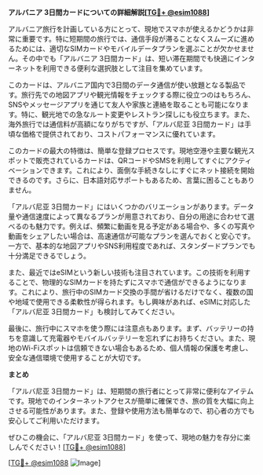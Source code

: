 **アルバニア 3日間カードについての詳細解説[[TG💪+ @esim1088](https://t.me/s/esim1088)]**

アルバニア旅行を計画している方にとって、現地でスマホが使えるかどうかは非常に重要です。特に短期間の旅行では、通信手段が滞ることなくスムーズに進めるためには、適切なSIMカードやモバイルデータプランを選ぶことが欠かせません。その中でも「アルバニア 3日間カード」は、短い滞在期間でも快適にインターネットを利用できる便利な選択肢として注目を集めています。

このカードは、アルバニア国内で3日間のデータ通信が使い放題となる製品です。旅行先での地図アプリや観光情報をチェックする際に役立つのはもちろん、SNSやメッセージアプリを通じて友人や家族と連絡を取ることも可能になります。特に、観光地での急なルート変更やレストラン探しにも役立ちます。また、海外旅行では通信料が高額になりがちですが、「アルバ尼亚 3日間カード」は手頃な価格で提供されており、コストパフォーマンスに優れています。

このカードの最大の特徴は、簡単な登録プロセスです。現地空港や主要な観光スポットで販売されているカードは、QRコードやSMSを利用してすぐにアクティベーションできます。これにより、面倒な手続きなしにすぐにネット接続を開始できるのです。さらに、日本語対応サポートもあるため、言葉に困ることもありません。

「アルバ尼亚 3日間カード」にはいくつかのバリエーションがあります。データ量や通信速度によって異なるプランが用意されており、自分の用途に合わせて選べるのも魅力です。例えば、頻繁に動画を見る予定がある場合や、多くの写真や動画をシェアしたい場合は、高速通信が可能なプランを選んでおくと安心です。一方で、基本的な地図アプリやSNS利用程度であれば、スタンダードプランでも十分満足できるでしょう。

また、最近ではeSIMという新しい技術も注目されています。この技術を利用することで、物理的なSIMカードを持たずにスマホで通信ができるようになります。これにより、旅行中のSIMカード交換の手間が省けるだけでなく、複数の国や地域で使用できる柔軟性が得られます。もし興味があれば、eSIMに対応した「アルバ尼亚 3日間カード」も検討してみてください。

最後に、旅行中にスマホを使う際には注意点もあります。まず、バッテリーの持ちを意識して充電器やモバイルバッテリーを忘れずにお持ちください。また、現地のWi-Fiスポットは信頼できない場合もあるため、個人情報の保護を考慮し、安全な通信環境で使用することが大切です。

**まとめ**

「アルバ尼亚 3日間カード」は、短期間の旅行者にとって非常に便利なアイテムです。現地でのインターネットアクセスが簡単に確保でき、旅の質を大幅に向上させる可能性があります。また、登録や使用方法も簡単なので、初心者の方でも安心してご利用いただけます。

ぜひこの機会に、「アルバ尼亚 3日間カード」を使って、現地の魅力を存分に楽しんでください！[[TG💪+ @esim1088](https://t.me/s/esim1088)]

[[TG💪+ @esim1088](https://t.me/s/esim1088) ![Image](https://i.postimg.cc/Y0z9fWf4/image.png)]